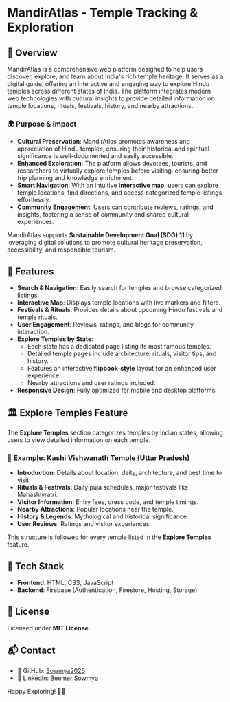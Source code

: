 # MandirAtlas - Temple Tracking & Exploration

## 📌 Overview
MandirAtlas is a comprehensive web platform designed to help users discover, explore, and learn about India's rich temple heritage. It serves as a digital guide, offering an interactive and engaging way to explore Hindu temples across different states of India. The platform integrates modern web technologies with cultural insights to provide detailed information on temple locations, rituals, festivals, history, and nearby attractions.

### 🌍 Purpose & Impact
- **Cultural Preservation**: MandirAtlas promotes awareness and appreciation of Hindu temples, ensuring their historical and spiritual significance is well-documented and easily accessible.
- **Enhanced Exploration**: The platform allows devotees, tourists, and researchers to virtually explore temples before visiting, ensuring better trip planning and knowledge enrichment.
- **Smart Navigation**: With an intuitive **interactive map**, users can explore temple locations, find directions, and access categorized temple listings effortlessly.
- **Community Engagement**: Users can contribute reviews, ratings, and insights, fostering a sense of community and shared cultural experiences.

MandirAtlas supports **Sustainable Development Goal (SDG) 11** by leveraging digital solutions to promote cultural heritage preservation, accessibility, and responsible tourism.

## 🎯 Features
- **Search & Navigation**: Easily search for temples and browse categorized listings.
- **Interactive Map**: Displays temple locations with live markers and filters.
- **Festivals & Rituals**: Provides details about upcoming Hindu festivals and temple rituals.
- **User Engagement**: Reviews, ratings, and blogs for community interaction.
- **Explore Temples by State**: 
  - Each state has a dedicated page listing its most famous temples.
  - Detailed temple pages include architecture, rituals, visitor tips, and history.
  - Features an interactive **flipbook-style** layout for an enhanced user experience.
  - Nearby attractions and user ratings included.
- **Responsive Design**: Fully optimized for mobile and desktop platforms.

## 🏛 Explore Temples Feature
The **Explore Temples** section categorizes temples by Indian states, allowing users to view detailed information on each temple. 

### 📌 Example: Kashi Vishwanath Temple (Uttar Pradesh)
- **Introduction**: Details about location, deity, architecture, and best time to visit.
- **Rituals & Festivals**: Daily puja schedules, major festivals like Mahashivratri.
- **Visitor Information**: Entry fees, dress code, and temple timings.
- **Nearby Attractions**: Popular locations near the temple.
- **History & Legends**: Mythological and historical significance.
- **User Reviews**: Ratings and visitor experiences.

This structure is followed for every temple listed in the **Explore Temples** feature.

## 🚀 Tech Stack
- **Frontend**: HTML, CSS, JavaScript
- **Backend**: Firebase (Authentication, Firestore, Hosting, Storage)

## 📜 License
Licensed under **MIT License**.

## 📬 Contact  
- 🔗 GitHub: [Sowmya2026](https://github.com/your-username/MandirAtlas/issues)  
- 👔 LinkedIn: [Beemer Sowmya](www.linkedin.com/in/beemer-sowmya)  

Happy Exploring! 🙏✨


